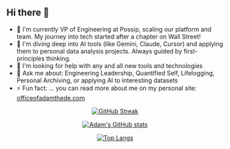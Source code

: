 ## Hi there 👋

- 🔭 I'm currently VP of Engineering at Possip, scaling our platform and team. My journey into tech started after a chapter on Wall Street!
- 🌱 I'm diving deep into AI tools (like Gemini, Claude, Cursor) and applying them to personal data analysis projects. Always guided by first-principles thinking.
- 🤔 I'm looking for help with any and all new tools and technologies
- 💬 Ask me about: Engineering Leadership, Quantified Self, Lifelogging, Personal Archiving, or applying AI to interesting datasets
- ⚡ Fun fact: ... you can read more about me on my personal site: [officeofadamthede.com](https://officeofadamthede.com)

<p align="center">
  <a href="https://git.io/streak-stats"><img src="https://github-readme-streak-stats.herokuapp.com?user=adamthede&theme=dark" alt="GitHub Streak"></a>
</p>
<p align="center">
  <a href="https://github.com/anuraghazra/github-readme-stats"><img src="https://github-readme-stats-adam-thedes-projects.vercel.app/api?username=adamthede&theme=dark&show_icons=true&show=reviews&rank_icon=github" alt="Adam's GitHub stats"></a>
</p>
<p align="center">
  <a href="https://github.com/anuraghazra/github-readme-stats"><img src="https://github-readme-stats-adam-thedes-projects.vercel.app/api/top-langs/?username=adamthede&layout=donut" alt="Top Langs"></a>
</p>
